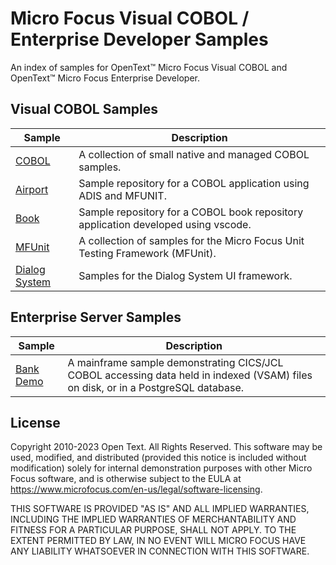 # Micro Focus Visual COBOL / Enterprise Developer Samples

An index of samples for OpenText™ Micro Focus Visual COBOL and OpenText™ Micro Focus Enterprise Developer.

## Visual COBOL Samples

| Sample | Description |
---------|--------------
| [COBOL](https://github.com/MicroFocus/COBOL-Samples)                               | A collection of small native and managed COBOL samples.                           |
| [Airport](https://github.com/MicroFocus/airport-sample)                            | Sample repository for a COBOL application using ADIS and MFUNIT.                  |
| [Book](https://github.com/MicroFocus/Book-Sample)                                  | Sample repository for a COBOL book repository application developed using vscode. |
| [MFUnit](https://github.com/MicroFocus/Micro-Focus-Unit-Testing-Framework-Samples) | A collection of samples for the Micro Focus Unit Testing Framework (MFUnit).      |
| [Dialog System](https://github.com/MicroFocus/DialogSystem-Samples)                | Samples for the Dialog System UI framework.                                       |

## Enterprise Server Samples

| Sample | Description |
---------|--------------
| [Bank Demo](https://github.com/MicroFocus/BankDemo)                                | A mainframe sample demonstrating CICS/JCL COBOL accessing data held in indexed (VSAM) files on disk, or in a PostgreSQL database. |

## License

Copyright 2010-2023 Open Text. All Rights Reserved. This software may be used, modified, and distributed (provided this notice is included without modification) solely for internal demonstration purposes with other Micro Focus software, and is otherwise subject to the EULA at <https://www.microfocus.com/en-us/legal/software-licensing>.

THIS SOFTWARE IS PROVIDED "AS IS" AND ALL IMPLIED WARRANTIES, INCLUDING THE IMPLIED WARRANTIES OF MERCHANTABILITY AND FITNESS FOR A PARTICULAR PURPOSE, SHALL NOT APPLY. TO THE EXTENT PERMITTED BY LAW, IN NO EVENT WILL MICRO FOCUS HAVE ANY LIABILITY WHATSOEVER IN CONNECTION WITH THIS SOFTWARE.
